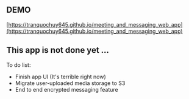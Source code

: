 ## DEMO
[https://tranquochuy645.github.io/meeting_and_messaging_web_app](https://tranquochuy645.github.io/meeting_and_messaging_web_app)

## This app is not done yet ...
To do list:
- Finish app UI (It's terrible right now)
- Migrate user-uploaded media storage to S3
- End to end encrypted messaging feature

